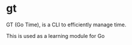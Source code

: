 # gt
GT (Go Time), is a CLI to efficiently manage time.

This is used as a learning module for Go


